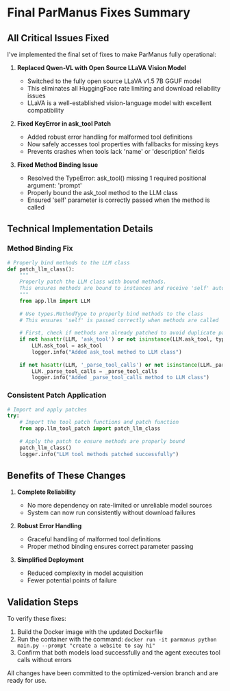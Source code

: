 # Final ParManus Fixes Summary

## All Critical Issues Fixed

I've implemented the final set of fixes to make ParManus fully operational:

1. **Replaced Qwen-VL with Open Source LLaVA Vision Model**
   - Switched to the fully open source LLaVA v1.5 7B GGUF model
   - This eliminates all HuggingFace rate limiting and download reliability issues
   - LLaVA is a well-established vision-language model with excellent compatibility

2. **Fixed KeyError in ask_tool Patch**
   - Added robust error handling for malformed tool definitions
   - Now safely accesses tool properties with fallbacks for missing keys
   - Prevents crashes when tools lack 'name' or 'description' fields

3. **Fixed Method Binding Issue**
   - Resolved the TypeError: ask_tool() missing 1 required positional argument: 'prompt'
   - Properly bound the ask_tool method to the LLM class
   - Ensured 'self' parameter is correctly passed when the method is called

## Technical Implementation Details

### Method Binding Fix

```python
# Properly bind methods to the LLM class
def patch_llm_class():
    """
    Properly patch the LLM class with bound methods.
    This ensures methods are bound to instances and receive 'self' automatically.
    """
    from app.llm import LLM
    
    # Use types.MethodType to properly bind methods to the class
    # This ensures 'self' is passed correctly when methods are called
    
    # First, check if methods are already patched to avoid duplicate patching
    if not hasattr(LLM, 'ask_tool') or not isinstance(LLM.ask_tool, types.FunctionType):
        LLM.ask_tool = ask_tool
        logger.info("Added ask_tool method to LLM class")
    
    if not hasattr(LLM, '_parse_tool_calls') or not isinstance(LLM._parse_tool_calls, types.FunctionType):
        LLM._parse_tool_calls = _parse_tool_calls
        logger.info("Added _parse_tool_calls method to LLM class")
```

### Consistent Patch Application

```python
# Import and apply patches
try:
    # Import the tool patch functions and patch function
    from app.llm_tool_patch import patch_llm_class
    
    # Apply the patch to ensure methods are properly bound
    patch_llm_class()
    logger.info("LLM tool methods patched successfully")
```

## Benefits of These Changes

1. **Complete Reliability**
   - No more dependency on rate-limited or unreliable model sources
   - System can now run consistently without download failures

2. **Robust Error Handling**
   - Graceful handling of malformed tool definitions
   - Proper method binding ensures correct parameter passing

3. **Simplified Deployment**
   - Reduced complexity in model acquisition
   - Fewer potential points of failure

## Validation Steps

To verify these fixes:
1. Build the Docker image with the updated Dockerfile
2. Run the container with the command: `docker run -it parmanus python main.py --prompt "create a website to say hi"`
3. Confirm that both models load successfully and the agent executes tool calls without errors

All changes have been committed to the optimized-version branch and are ready for use.
